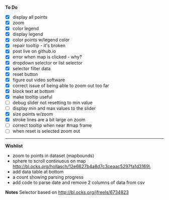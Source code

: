 **To Do**
- [x] display all points
- [x] zoom
- [x] color legend
- [x] display legend
- [x] color points w/legend color
- [x] repair tooltip - it's broken
- [x] post live on github.io
- [x] error when map is clicked - why?
- [x] dropdown selector or list selector
- [x] selector filter data
- [x] reset button
- [x] figure out video software
- [x] correct issue of being able to zoom out too far
- [x] block text at bottom
- [x] make tooltip useful
- [ ] debug slider not resetting to min value
- [ ] display min and max values to the slider
- [x] size points w/zoom  
- [x] stroke lines are a bit large on zoom
- [ ] correct tooltip when near #map frame
- [ ] when reset is selected zoom out
---
**Wishlist**
* zoom to points in dataset (mapbounds)
* sphere to scroll continuous on map
 http://bl.ocks.org/hollasch/12e6627b4a8d7c3ceaac5297fa1d3169\
* add data table at bottom
* a count showing parsing progress
* add code to parse date and remove 2 columns of data from csv

**Notes**
Selector based on http://bl.ocks.org/jfreels/6734823
